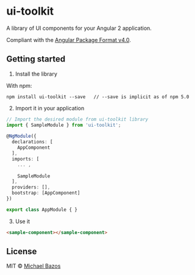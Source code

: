 # ui-toolkit

A library of UI components for your Angular 2 application.

Compliant with the [Angular Package Format v4.0](https://goo.gl/AMOU5G).

## Getting started

1. Install the library

  With npm: 
  ```
  npm install ui-toolkit --save   // --save is implicit as of npm 5.0
  ```

2. Import it in your application

  ```ts
  // Import the desired module from ui-toolkit library
  import { SampleModule } from 'ui-toolkit';
   
  @NgModule({
    declarations: [
      AppComponent
    ],
    imports: [
      ... ,
   
      SampleModule
    ],
    providers: [],
    bootstrap: [AppComponent]
  })
  
  export class AppModule { }
  ```

3. Use it

  ```html
  <sample-component></sample-component>
  ```

## License

MIT © [Michael Bazos](mailto:micabazos@gmail.com)